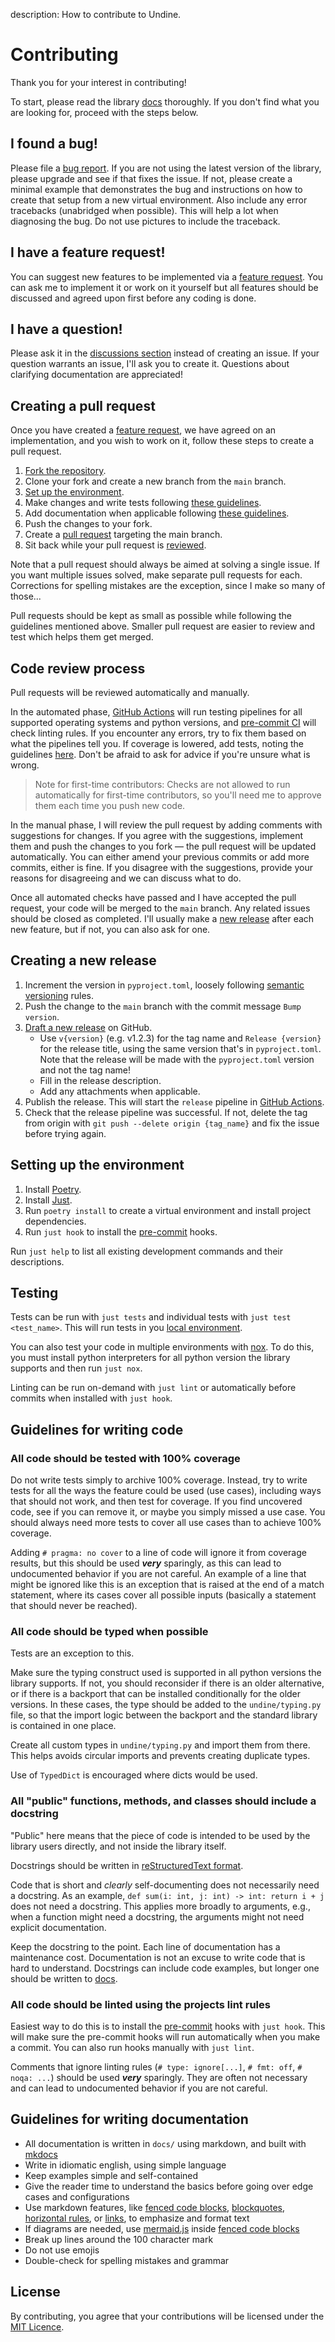 description: How to contribute to Undine.

# Contributing

Thank you for your interest in contributing!

To start, please read the library [docs] thoroughly.
If you don't find what you are looking for, proceed with the steps below.

[docs]: https://mrthearman.github.io/undine/

## I found a bug!

Please file a [bug report]. If you are not using the latest version of the library,
please upgrade and see if that fixes the issue. If not, please create a minimal example
that demonstrates the bug and instructions on how to create that setup from a new virtual
environment. Also include any error tracebacks (unabridged when possible). This will help
a lot when diagnosing the bug. Do not use pictures to include the traceback.

[bug report]: https://github.com/MrThearMan/undine/issues/new?template=bug_report.yml

## I have a feature request!

You can suggest new features to be implemented via a [feature request].
You can ask me to implement it or work on it yourself but all features should
be discussed and agreed upon first before any coding is done.

[feature request]: https://github.com/MrThearMan/undine/issues/new?template=feature_request.yml

## I have a question!

Please ask it in the [discussions section] instead of creating an issue.
If your question warrants an issue, I'll ask you to create it.
Questions about clarifying documentation are appreciated!

[discussions section]: https://github.com/MrThearMan/undine/discussions

## Creating a pull request

Once you have created a [feature request], we have agreed on an implementation,
and you wish to work on it, follow these steps to create a pull request.

[feature request]: https://github.com/MrThearMan/undine/issues/new?template=feature_request.yml

1. [Fork the repository][fork].
2. Clone your fork and create a new branch from the `main` branch.
3. [Set up the environment](#setting-up-the-environment).
4. Make changes and write tests following [these guidelines](#guidelines-for-writing-code).
5. Add documentation when applicable following [these guidelines](#guidelines-for-writing-documentation).
6. Push the changes to your fork.
7. Create a [pull request] targeting the main branch.
8. Sit back while your pull request is [reviewed](#code-review-process).

[pull request]: https://github.com/MrThearMan/undine/compare
[fork]: https://github.com/MrThearMan/undine/fork

Note that a pull request should always be aimed at solving a single issue.
If you want multiple issues solved, make separate pull requests for each.
Corrections for spelling mistakes are the exception, since I make so many of those...

Pull requests should be kept as small as possible while following the guidelines
mentioned above. Smaller pull request are easier to review and test which helps
them get merged.

## Code review process

Pull requests will be reviewed automatically and manually.

In the automated phase, [GitHub Actions] will run testing pipelines for all supported
operating systems and python versions, and [pre-commit CI] will check linting rules.
If you encounter any errors, try to fix them based on what the pipelines tell you.
If coverage is lowered, add tests, noting the guidelines [here](#guidelines-for-writing-code).
Don't be afraid to ask for advice if you're unsure what is wrong.

[Github Actions]: https://github.com/features/actions
[pre-commit ci]: https://pre-commit.ci/

> Note for first-time contributors: Checks are not allowed to run automatically for
> first-time contributors, so you'll need me to approve them each time you push new code.

In the manual phase, I will review the pull request by adding comments with suggestions
for changes. If you agree with the suggestions, implement them and push the changes to
you fork — the pull request will be updated automatically. You can either amend your previous
commits or add more commits, either is fine. If you disagree with the suggestions, provide
your reasons for disagreeing and we can discuss what to do.

Once all automated checks have passed and I have accepted the pull request, your code will be
merged to the `main` branch. Any related issues should be closed as completed.
I'll usually make a [new release](#creating-a-new-release) after each new feature,
but if not, you can also ask for one.

## Creating a new release

1. Increment the version in `pyproject.toml`, loosely following [semantic versioning] rules.
2. Push the change to the `main` branch with the commit message `Bump version`.
3. [Draft a new release] on GitHub.
   - Use `v{version}` (e.g. v1.2.3) for the tag name and `Release {version}` for the release title,
     using the same version that's in `pyproject.toml`. Note that the release will be made
     with the `pyproject.toml` version and not the tag name!
   - Fill in the release description.
   - Add any attachments when applicable.
4. Publish the release. This will start the `release` pipeline in [GitHub Actions].
5. Check that the release pipeline was successful. If not, delete the tag from origin
   with `git push --delete origin {tag_name}` and fix the issue before trying again.

[semantic versioning]: https://semver.org/
[Draft a new release]: https://github.com/MrThearMan/undine/releases/new
[Github Actions]: https://github.com/features/actions

## Setting up the environment

1. Install [Poetry].
2. Install [Just].
3. Run `poetry install` to create a virtual environment and install project dependencies.
4. Run `just hook` to install the [pre-commit] hooks.

[Poetry]: https://python-poetry.org/docs/#installation
[Just]: https://github.com/casey/just
[pre-commit]: https://pre-commit.com/

Run `just help` to list all existing development commands and their descriptions.

## Testing

Tests can be run with `just tests` and individual tests with `just test <test_name>`.
This will run tests in you [local environment](#setting-up-the-environment).

You can also test your code in multiple environments with [nox]. To do this, you must
install python interpreters for all python version the library supports and then run
`just nox`.

[nox]: https://github.com/wntrblm/nox

Linting can be run on-demand with `just lint` or automatically before commits
when installed with `just hook`.

## Guidelines for writing code

### All code should be tested with 100% coverage

Do not write tests simply to archive 100% coverage. Instead, try to write tests for all the ways the
feature could be used (use cases), including ways that should not work, and then test for coverage.
If you find uncovered code, see if you can remove it, or maybe you simply missed a use case.
You should always need more tests to cover all use cases than to achieve 100% coverage.

Adding `# pragma: no cover` to a line of code will ignore it from coverage results, but this
should be used _**very**_ sparingly, as this can lead to undocumented behavior if you are not careful.
An example of a line that might be ignored like this is an exception
that is raised at the end of a match statement, where its cases cover all possible inputs
(basically a statement that should never be reached).

### All code should be typed when possible

Tests are an exception to this.

Make sure the typing construct used is supported in all python versions
the library supports. If not, you should reconsider if there is an older alternative,
or if there is a backport that can be installed conditionally for the older versions.
In these cases, the type should be added to the `undine/typing.py` file, so that the
import logic between the backport and the standard library is contained in one place.

Create all custom types in `undine/typing.py` and import them from there.
This helps avoids circular imports and prevents creating duplicate types.

Use of `TypedDict` is encouraged where dicts would be used.

### All "public" functions, methods, and classes should include a docstring

"Public" here means that the piece of code is intended to be used by the library users
directly, and not inside the library itself.

Docstrings should be written in [reStructuredText format].

[reStructuredText format]: https://peps.python.org/pep-0287/

Code that is short and _clearly_ self-documenting does not necessarily need a docstring.
As an example, `def sum(i: int, j: int) -> int: return i + j` does not need a docstring.
This applies more broadly to arguments, e.g., when a function might need a docstring, the arguments
might not need explicit documentation.

Keep the docstring to the point. Each line of documentation has a maintenance cost.
Documentation is not an excuse to write code that is hard to understand.
Docstrings can include code examples, but longer one should be written to [docs].

[docs]: https://mrthearman.github.io/undine/

### All code should be linted using the projects lint rules

Easiest way to do this is to install the [pre-commit] hooks with `just hook`. This will make
sure the pre-commit hooks will run automatically when you make a commit. You can also run
hooks manually with `just lint`.

[pre-commit]: https://pre-commit.com/

Comments that ignore linting rules (`# type: ignore[...]`, `# fmt: off`, `# noqa: ...`)
should be used _**very**_ sparingly. They are often not necessary and can lead to
undocumented behavior if you are not careful.

## Guidelines for writing documentation

- All documentation is written in `docs/` using markdown, and built with [mkdocs]
- Write in idiomatic english, using simple language
- Keep examples simple and self-contained
- Give the reader time to understand the basics before going over edge cases and configurations
- Use markdown features, like [fenced code blocks], [blockquotes], [horizontal rules],
  or [links], to emphasize and format text
- If diagrams are needed, use [mermaid.js] inside [fenced code blocks]
- Break up lines around the 100 character mark
- Do not use emojis
- Double-check for spelling mistakes and grammar

[mkdocs]: https://www.mkdocs.org/
[fenced code blocks]: https://www.mkdocs.org/user-guide/writing-your-docs/#fenced-code-blocks
[blockquotes]: https://www.markdownguide.org/basic-syntax#blockquotes-1
[horizontal rules]: https://www.markdownguide.org/basic-syntax#horizontal-rules
[links]: https://www.markdownguide.org/basic-syntax#links
[mermaid.js]: https://mermaid.js.org/

## License

By contributing, you agree that your contributions will be licensed under the [MIT Licence].

[MIT Licence]: http://choosealicense.com/licenses/mit/
